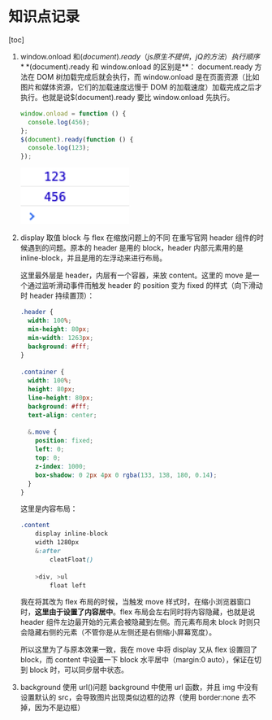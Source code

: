 # 知识点记录

[toc]

1. window.onload 和$(document).ready（js原生不提供，jQ的方法）执行顺序
    **$(document).ready 和 window.onload 的区别是\*\*：
   document.ready 方法在 DOM 树加载完成后就会执行，而 window.onload 是在页面资源（比如图片和媒体资源，它们的加载速度远慢于 DOM 的加载速度）加载完成之后才执行。也就是说\$(document).ready 要比 window.onload 先执行。

   ```js
   window.onload = function () {
     console.log(456);
   };
   $(document).ready(function () {
     console.log(123);
   });
   ```

   ![$(document).ready和window.onload执行顺序](./pic/2.png)

2. display 取值 block 与 flex 在缩放问题上的不同
   在重写官网 header 组件的时候遇到的问题。原本的 header 是用的 block，header 内部元素用的是 inline-block，并且是用的左浮动来进行布局。

   这里最外层是 header，内层有一个容器，来放 content。这里的 move 是一个通过监听滑动事件而触发 header 的 position 变为 fixed 的样式（向下滑动时 header 持续置顶）：

   ```css
   .header {
     width: 100%;
     min-height: 80px;
     min-width: 1263px;
     background: #fff;
   }

   .container {
     width: 100%;
     height: 80px;
     line-height: 80px;
     background: #fff;
     text-align: center;

     &.move {
       position: fixed;
       left: 0;
       top: 0;
       z-index: 1000;
       box-shadow: 0 2px 4px 0 rgba(133, 138, 180, 0.14);
     }
   }
   ```

   这里是内容布局：

   ```css
   .content
       display inline-block
       width 1280px
       &:after
           cleatFloat()

       >div, >ul
           float left
   ```

   我在将其改为 flex 布局的时候，当触发 move 样式时，在缩小浏览器窗口时，**这里由于设置了内容居中**。flex 布局会左右同时将内容隐藏，也就是说 header 组件左边最开始的元素会被隐藏到左侧。而元素布局未 block 时则只会隐藏右侧的元素（不管你是从左侧还是右侧缩小屏幕宽度）。

   所以这里为了与原本效果一致，我在 move 中将 display 又从 flex 设置回了 block，而 content 中设置一下 block 水平居中（margin:0 auto），保证在切到 block 时，可以同步居中状态。

3. background 使用 url()问题
   background 中使用 url 函数，并且 img 中没有设置默认的 src，会导致图片出现类似边框的边界（使用 border:none 去不掉，因为不是边框）
